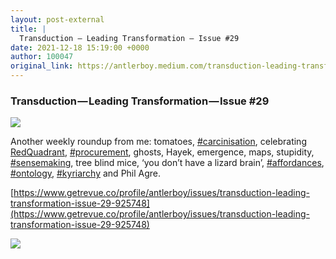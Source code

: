 ```yaml
---
layout: post-external
title: |
  Transduction — Leading Transformation — Issue #29
date: 2021-12-18 15:19:00 +0000
author: 100047
original_link: https://antlerboy.medium.com/transduction-leading-transformation-issue-29-aa4d97b0183d?source=rss-97852f5a56ae------2
---
```


### Transduction — Leading Transformation — Issue #29

![](https://cdn-images-1.medium.com/max/600/1*I-Vw68jEV5oki3SLXXEu6g.png)

Another weekly roundup from me: tomatoes, [#carcinisation](https://www.linkedin.com/feed/hashtag/?keywords=carcinisation&highlightedUpdateUrns=urn%3Ali%3Aactivity%3A6878082385125154816), celebrating [RedQuadrant](https://www.linkedin.com/company/redquadrant/), [#procurement](https://www.linkedin.com/feed/hashtag/?keywords=procurement&highlightedUpdateUrns=urn%3Ali%3Aactivity%3A6878082385125154816), ghosts, Hayek, emergence, maps, stupidity, [#sensemaking](https://www.linkedin.com/feed/hashtag/?keywords=sensemaking&highlightedUpdateUrns=urn%3Ali%3Aactivity%3A6878082385125154816), tree blind mice, ‘you don’t have a lizard brain’, [#affordances](https://www.linkedin.com/feed/hashtag/?keywords=affordances&highlightedUpdateUrns=urn%3Ali%3Aactivity%3A6878082385125154816), [#ontology](https://www.linkedin.com/feed/hashtag/?keywords=ontology&highlightedUpdateUrns=urn%3Ali%3Aactivity%3A6878082385125154816), [#kyriarchy](https://www.linkedin.com/feed/hashtag/?keywords=kyriarchy&highlightedUpdateUrns=urn%3Ali%3Aactivity%3A6878082385125154816) and Phil Agre.

[https://www.getrevue.co/profile/antlerboy/issues/transduction-leading-transformation-issue-29-925748](https://www.getrevue.co/profile/antlerboy/issues/transduction-leading-transformation-issue-29-925748)

 ![](https://medium.com/_/stat?event=post.clientViewed&referrerSource=full_rss&postId=aa4d97b0183d)

